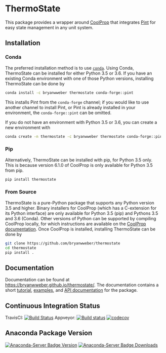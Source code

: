 # ThermoState

This package provides a wrapper around [CoolProp](https://github.com/CoolProp/CoolProp) that integrates [Pint](https://pint.readthedocs.io) for easy state management in any unit system.

## Installation

### Conda

The preferred installation method is to use [`conda`](https://anaconda.com/download). Using Conda, ThermoState can be installed for either Python 3.5 or 3.6. If you have an existing Conda environment with one of those Python versions, installing ThermoState can be done by

```bash
conda install -c bryanwweber thermostate conda-forge::pint
```

This installs Pint from the `conda-forge` channel; if you would like to use another channel to install Pint, or Pint is already installed in your environment, the `conda-forge::pint` can be omitted.

If you do not have an environment with Python 3.5 or 3.6, you can create a new environment with

```bash
conda create -n thermostate -c bryanwweber thermostate conda-forge::pint
```

### Pip

Alternatively, ThermoState can be installed with pip, for Python 3.5 only. This is because version 6.1.0 of CoolProp is only available for Python 3.5 from pip.

```bash
pip install thermostate
```

### From Source

ThermoState is a pure-Python package that supports any Python version 3.5 and higher. Binary installers for CoolProp (which has a C-extension for its Python interface) are only available for Python 3.5 (pip) and Pythons 3.5 and 3.6 (Conda). Other versions of Python can be supported by compiling CoolProp locally, for which instructions are available on the [CoolProp documentation](http://www.coolprop.org/dev/coolprop/wrappers/Python/index.html#manual-installation). Once CoolProp is installed, installing ThermoState can be done by

```bash
git clone https://github.com/bryanwweber/thermostate
cd thermostate
pip install .
```

## Documentation

<!-- markdownlint-disable MD034 -->
Documentation can be found at https://bryanwweber.github.io/thermostate/. The documentation contains a short [tutorial](https://bryanwweber.github.io/thermostate/Tutorial.html), [examples](https://bryanwweber.github.io/thermostate/examples.html), and [API documentation](https://bryanwweber.github.io/thermostate/thermostate.html) for the package.
<!-- markdownlint-enable MD034 -->

## Continuous Integration Status

TravisCI: [![Build Status](https://travis-ci.org/bryanwweber/thermostate.svg?branch=master)](https://travis-ci.org/bryanwweber/thermostate)
Appveyor: [![Build status](https://ci.appveyor.com/api/projects/status/my7m8k82udbkts9h/branch/master?svg=true)](https://ci.appveyor.com/project/bryanwweber/thermostate/branch/master)
[![codecov](https://codecov.io/gh/bryanwweber/thermostate/branch/master/graph/badge.svg)](https://codecov.io/gh/bryanwweber/thermostate)

## Anaconda Package Version

[![Anaconda-Server Badge Version](https://anaconda.org/bryanwweber/thermostate/badges/version.svg)](https://anaconda.org/bryanwweber/thermostate)
[![Anaconda-Server Badge Downloads](https://anaconda.org/bryanwweber/thermostate/badges/downloads.svg)](https://anaconda.org/bryanwweber/thermostate)
